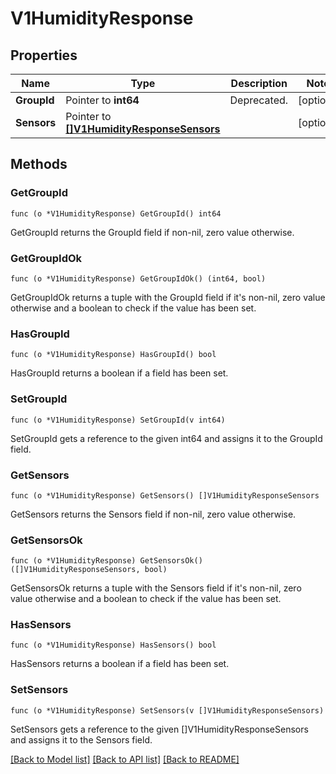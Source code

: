 # V1HumidityResponse

## Properties

Name | Type | Description | Notes
------------ | ------------- | ------------- | -------------
**GroupId** | Pointer to **int64** | Deprecated. | [optional] 
**Sensors** | Pointer to [**[]V1HumidityResponseSensors**](V1HumidityResponse_sensors.md) |  | [optional] 

## Methods

### GetGroupId

`func (o *V1HumidityResponse) GetGroupId() int64`

GetGroupId returns the GroupId field if non-nil, zero value otherwise.

### GetGroupIdOk

`func (o *V1HumidityResponse) GetGroupIdOk() (int64, bool)`

GetGroupIdOk returns a tuple with the GroupId field if it's non-nil, zero value otherwise
and a boolean to check if the value has been set.

### HasGroupId

`func (o *V1HumidityResponse) HasGroupId() bool`

HasGroupId returns a boolean if a field has been set.

### SetGroupId

`func (o *V1HumidityResponse) SetGroupId(v int64)`

SetGroupId gets a reference to the given int64 and assigns it to the GroupId field.

### GetSensors

`func (o *V1HumidityResponse) GetSensors() []V1HumidityResponseSensors`

GetSensors returns the Sensors field if non-nil, zero value otherwise.

### GetSensorsOk

`func (o *V1HumidityResponse) GetSensorsOk() ([]V1HumidityResponseSensors, bool)`

GetSensorsOk returns a tuple with the Sensors field if it's non-nil, zero value otherwise
and a boolean to check if the value has been set.

### HasSensors

`func (o *V1HumidityResponse) HasSensors() bool`

HasSensors returns a boolean if a field has been set.

### SetSensors

`func (o *V1HumidityResponse) SetSensors(v []V1HumidityResponseSensors)`

SetSensors gets a reference to the given []V1HumidityResponseSensors and assigns it to the Sensors field.


[[Back to Model list]](../README.md#documentation-for-models) [[Back to API list]](../README.md#documentation-for-api-endpoints) [[Back to README]](../README.md)


